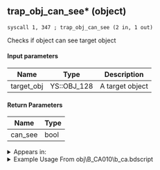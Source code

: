 ## trap_obj_can_see* (object)

`syscall 1, 347 ; trap_obj_can_see (2 in, 1 out)`

Checks if object can see target object

#### Input parameters
| Name | Type | Description
|------|------|------------
| target_obj   | YS::OBJ_128   | A target object


#### Return Parameters
| Name | Type
|------|-----
| can_see   | bool   


<details>
	<summary>Appears in:</summary>
| filename | Entity (obj)
|----------|-------------
| obj\B_CA010\b_ca.bdscript       | ((B) Barbossa)          

</details>

<details>
	<summary>Example Usage From obj\B_CA010\b_ca.bdscript</summary>
```
L6358:
 pushFromFSp 64
 pushImmf 500
 subf 
 infzf 
 dup 
 jz L6375
 pushFromFSp 0
 pushFromPSp 80
 syscall 1, 347 ; trap_obj_can_see (2 in, 1 out)
 eqzv
```
</details>

